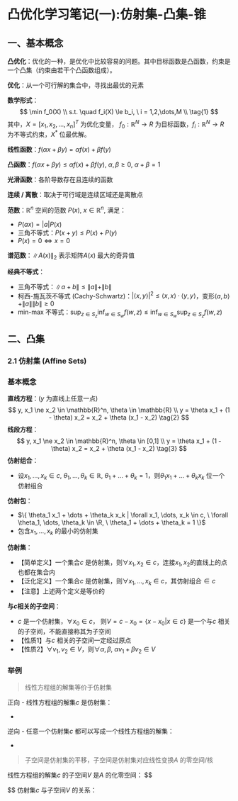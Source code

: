 # 凸优化学习笔记(一):仿射集-凸集-锥

## 一、基本概念

**凸优化**：优化的一种，是优化中比较容易的问题。其中目标函数是凸函数，约束是一个凸集（约束由若干个凸函数组成）。

**优化**：从一个可行解的集合中，寻找出最优的元素

**数学形式**：
$$
\min f_0(X) \\
s.t. \quad f_i(X) \le b_i, \ i = 1,2,\dots,M \\
\tag{1}
$$
其中，$X = [x_1, x_2, \dots, x_n]^T$ 为优化变量， $f_0: \mathbb{R}^N \rightarrow R$ 为目标函数，$f_i: \mathbb{R}^N \rightarrow R$ 为不等式约束，$X^*$ 位最优解。

**线性函数**：$f(\alpha x + \beta y) = \alpha f(x) + \beta f(y)$

**凸函数**：$f(\alpha x + \beta y) \le \alpha f(x) + \beta f(y), \ \alpha, \beta \ge 0, \ \alpha + \beta = 1$

**光滑函数**：各阶导数存在且连续的函数

**连续 / 离散**：取决于可行域是连续区域还是离散点

**范数**：$\mathbb{R}^n$ 空间的范数 $P(x),\ x \in \mathbb{R}^n$, 满足：

- $P(ax) = |a| P(x)$
- 三角不等式：$P(x + y) \le P(x) + P(y)$
- $P(x) = 0 \iff x = 0$

**谱范数**：$\|A(x)\|_2$ 表示矩阵$A(x)$ 最大的奇异值

**经典不等式**：

- 三角不等式：$\|a + b\| \le \|a\| + \|b\|$
- 柯西-施瓦茨不等式 (Cachy-Schwartz)：$|\langle x,y \rangle|^2 \le \langle x,x \rangle \cdot \langle y,y \rangle$，变形$\langle a,b \rangle + \|a\| \|b\| \ge 0$
- min-max 不等式：$\displaystyle \sup_{z \in S_z} \inf_{w \in S_w} f(w,z) \le \inf_{w \in S_w} \sup_{z \in S_z} f(w,z)$

## 二、凸集

### 2.1 仿射集 (Affine Sets)

### 基本概念

**直线方程**：($y$ 为直线上任意一点)
$$
y, x_1 \ne x_2 \in \mathbb{R}^n, \theta \in \mathbb{R} \\
y = \theta x_1 + (1 - \theta) x_2 = x_2 + \theta (x_1 - x_2)
\tag{2}
$$
**线段方程**：
$$
y, x_1 \ne x_2 \in \mathbb{R}^n, \theta \in [0,1] \\
y = \theta x_1 + (1 - \theta) x_2 = x_2 + \theta (x_1 - x_2)
\tag{3}
$$
**仿射组合**：

- 设$x_1, \dots, x_k \in c, \ \theta_1, \dots, \theta_k \in \mathbb{R}, \ \theta_1 + \dots + \theta_k = 1$，则$\theta_1 x_1 + \dots + \theta_k x_k$ 位一个仿射组合

**仿射包**：

- $\{ \theta_1 x_1 + \dots + \theta_k x_k | \forall x_1, \dots, x_k \in c, \ \forall \theta_1, \dots, \theta_k \in \R, \ \theta_1 + \dots + \theta_k = 1 \}$
- 包含$x_1, \dots, x_k$ 的最小的仿射集

**仿射集**：

- 【简单定义】一个集合$c$ 是仿射集，则$\forall x_1, x_2 \in c$，连接$x_1, x_2$的直线上的点也都在集合内
- 【泛化定义】一个集合$c$ 是仿射集，则$\forall x_1, \dots, x_k \in c$，其仿射组合$\in c$
- 【注意】上述两个定义是等价的

**与$c$相关的子空间**：

- $c$ 是一个仿射集，$\forall x_0 \in c$， 则$V = c - x_0 = \{ x - x_0 | x \in c \}$ 是一个与$c$ 相关的子空间，不能直接称其为子空间
- 【性质1】与$c$ 相关的子空间一定经过原点
- 【性质2】$\forall v_1, v_2 \in V$，则$\forall \alpha, \beta, \ \alpha v_1 + \beta v_2 \in V$

### 举例

> 线性方程组的解集等价于仿射集

正向 - 线性方程组的解集$c$ 是仿射集：

- 

逆向 - 任意一个仿射集$c$ 都可以写成一个线性方程组的解集：

- 

> 子空间是仿射集的平移，子空间是仿射集对应线性变换$A$ 的零空间/核

线性方程组的解集$c$ 的子空间$V$ 是$A$ 的化零空间：
$$

$$
仿射集$c$ 与子空间$V$ 的关系：
